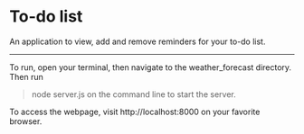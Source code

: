 # To-do list
An application to view, add and remove reminders for your to-do list.

---
To run, open your terminal, then navigate to the weather_forecast directory. Then run
> node server.js
on the command line to start the server.

To access the webpage, visit http://localhost:8000 on your favorite browser.
